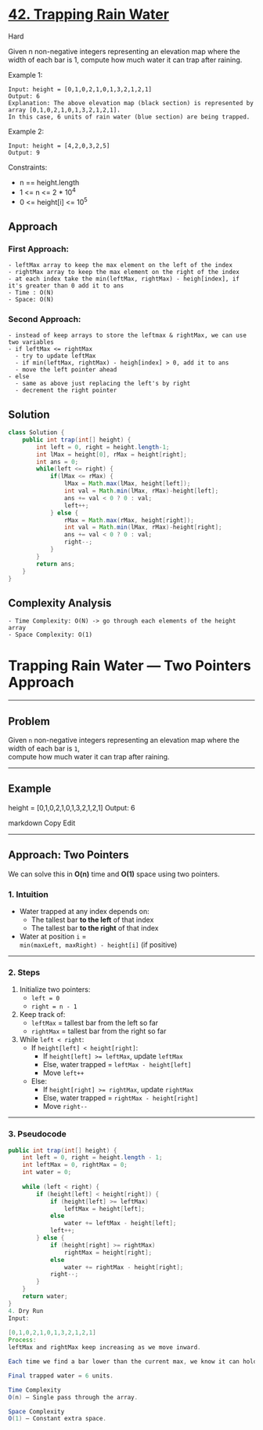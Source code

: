 # [42. Trapping Rain Water](https://leetcode.com/problems/trapping-rain-water/)
Hard


Given n non-negative integers representing an elevation map where the width of each bar is 1, compute how much water it can trap after raining.

 

Example 1:
```
Input: height = [0,1,0,2,1,0,1,3,2,1,2,1]
Output: 6
Explanation: The above elevation map (black section) is represented by array [0,1,0,2,1,0,1,3,2,1,2,1]. 
In this case, 6 units of rain water (blue section) are being trapped.
```
Example 2:
```
Input: height = [4,2,0,3,2,5]
Output: 9
 ```

Constraints:

- n == height.length
- 1 <= n <= 2 * 10<sup>4</sup>
- 0 <= height[i] <= 10<sup>5</sup>

## Approach
### First Approach:
```
- leftMax array to keep the max element on the left of the index
- rightMax array to keep the max element on the right of the index
- at each index take the min(leftMax, rightMax) - heigh[index], if it's greater than 0 add it to ans
- Time : O(N)
- Space: O(N)
```
### Second Approach:
```
- instead of keep arrays to store the leftmax & rightMax, we can use two variables
- if leftMax <= rightMax
  - try to update leftMax
  - if min(leftMax, rightMax) - heigh[index] > 0, add it to ans
  - move the left pointer ahead
- else
  - same as above just replacing the left's by right
  - decrement the right pointer
```
## Solution
```java
class Solution {
    public int trap(int[] height) {
        int left = 0, right = height.length-1;
        int lMax = height[0], rMax = height[right];
        int ans = 0;
        while(left <= right) {
            if(lMax <= rMax) {
                lMax = Math.max(lMax, height[left]);
                int val = Math.min(lMax, rMax)-height[left];
                ans += val < 0 ? 0 : val;
                left++;
            } else {
                rMax = Math.max(rMax, height[right]);
                int val = Math.min(lMax, rMax)-height[right];
                ans += val < 0 ? 0 : val;
                right--;
            }
        }       
        return ans;
    }
}

```
## Complexity Analysis
```
- Time Complexity: O(N) -> go through each elements of the height array
- Space Complexity: O(1)
```


# Trapping Rain Water — Two Pointers Approach

---

## Problem

Given `n` non-negative integers representing an elevation map where the width of each bar is `1`,  
compute how much water it can trap after raining.

---

## Example

height = [0,1,0,2,1,0,1,3,2,1,2,1]
Output: 6

markdown
Copy
Edit

---

## Approach: Two Pointers

We can solve this in **O(n)** time and **O(1)** space using two pointers.

### 1. Intuition

- Water trapped at any index depends on:
  - The tallest bar **to the left** of that index
  - The tallest bar **to the right** of that index
- Water at position `i` =  
  `min(maxLeft, maxRight) - height[i]` (if positive)

---

### 2. Steps

1. Initialize two pointers:
   - `left = 0`
   - `right = n - 1`
2. Keep track of:
   - `leftMax` = tallest bar from the left so far
   - `rightMax` = tallest bar from the right so far
3. While `left < right`:
   - If `height[left] < height[right]`:
     - If `height[left] >= leftMax`, update `leftMax`
     - Else, water trapped = `leftMax - height[left]`
     - Move `left++`
   - Else:
     - If `height[right] >= rightMax`, update `rightMax`
     - Else, water trapped = `rightMax - height[right]`
     - Move `right--`

---

### 3. Pseudocode

```java
public int trap(int[] height) {
    int left = 0, right = height.length - 1;
    int leftMax = 0, rightMax = 0;
    int water = 0;
    
    while (left < right) {
        if (height[left] < height[right]) {
            if (height[left] >= leftMax)
                leftMax = height[left];
            else
                water += leftMax - height[left];
            left++;
        } else {
            if (height[right] >= rightMax)
                rightMax = height[right];
            else
                water += rightMax - height[right];
            right--;
        }
    }
    return water;
}
4. Dry Run
Input:
 
[0,1,0,2,1,0,1,3,2,1,2,1]
Process:
leftMax and rightMax keep increasing as we move inward.

Each time we find a bar lower than the current max, we know it can hold water.

Final trapped water = 6 units.

Time Complexity
O(n) — Single pass through the array.

Space Complexity
O(1) — Constant extra space.